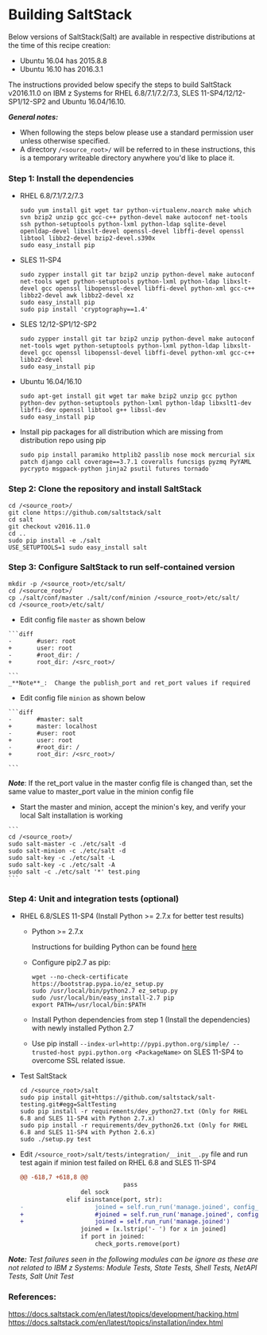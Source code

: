 <!---PACKAGE:Salt--->
<!---DISTRO:RHEL 6.6:2016.11.0--->
<!---DISTRO:RHEL 7.1:2016.11.0--->
<!---DISTRO:SLES 11:2016.11.0--->
<!---DISTRO:SLES 12:2016.11.0--->
<!---DISTRO:Ubuntu 16.x:2016.11.0--->

# Building SaltStack

Below versions of SaltStack(Salt) are available in respective distributions at the time of this recipe creation:  

* Ubuntu 16.04 has  2015.8.8  
* Ubuntu 16.10 has  2016.3.1

The instructions provided below specify the steps to build SaltStack v2016.11.0 on IBM z Systems for RHEL 6.8/7.1/7.2/7.3, SLES 11-SP4/12/12-SP1/12-SP2 and Ubuntu 16.04/16.10.

_**General notes:**_ 

* When following the steps below please use a standard permission user unless otherwise specified.  
* A directory `/<source_root>/` will be referred to in these instructions, this is a temporary writeable directory anywhere you'd like to place it.

### Step 1: Install the dependencies

* RHEL 6.8/7.1/7.2/7.3

	```
	sudo yum install git wget tar python-virtualenv.noarch make which svn bzip2 unzip gcc gcc-c++ python-devel make autoconf net-tools ssh python-setuptools python-lxml python-ldap sqlite-devel openldap-devel libxslt-devel openssl-devel libffi-devel openssl libtool libbz2-devel bzip2-devel.s390x
    sudo easy_install pip
	```

* SLES 11-SP4

	```
	sudo zypper install git tar bzip2 unzip python-devel make autoconf net-tools wget python-setuptools python-lxml python-ldap libxslt-devel gcc openssl libopenssl-devel libffi-devel python-xml gcc-c++ libbz2-devel awk libbz2-devel xz
    sudo easy_install pip
    sudo pip install 'cryptography==1.4'
	```

* SLES 12/12-SP1/12-SP2

	```
    sudo zypper install git tar bzip2 unzip python-devel make autoconf net-tools wget python-setuptools python-lxml python-ldap libxslt-devel gcc openssl libopenssl-devel libffi-devel python-xml gcc-c++ libbz2-devel
    sudo easy_install pip
	```

* Ubuntu 16.04/16.10

	```
	sudo apt-get install git wget tar make bzip2 unzip gcc python python-dev python-setuptools python-lxml python-ldap libxslt1-dev libffi-dev openssl libtool g++ libssl-dev 
    sudo easy_install pip
	```

* Install pip packages for all distribution which are missing from distribution repo using pip 

    ```
    sudo pip install paramiko httplib2 passlib nose mock mercurial six patch django call coverage==3.7.1 coveralls funcsigs pyzmq PyYAML pycrypto msgpack-python jinja2 psutil futures tornado`
    ```

### Step 2: Clone the repository and install SaltStack 

    cd /<source_root>/
    git clone https://github.com/saltstack/salt
    cd salt        
    git checkout v2016.11.0
    cd ..
    sudo pip install -e ./salt  
    USE_SETUPTOOLS=1 sudo easy_install salt
  

### Step 3: Configure SaltStack to run self-contained version 

  
    mkdir -p /<source_root>/etc/salt/
    cd /<source_root>/
    cp ./salt/conf/master ./salt/conf/minion /<source_root>/etc/salt/
    cd /<source_root>/etc/salt/ 
  
   * Edit config file `master` as shown below 

    ```diff
    -	    #user: root
    +	    user: root
    -	    #root_dir: /
    +	    root_dir: /<src_root>/

    ```
    _**Note**_:  Change the publish_port and ret_port values if required  

   * Edit config file `minion` as shown below  

    ```diff
    -	    #master: salt
    +	    master: localhost
    -	    #user: root
    +	    user: root
    -	    #root_dir: /
    +	    root_dir: /<src_root>/

    ```
_**Note**_: If the ret_port value in the master config file is changed than, set the same value to master_port value in the minion config file

   * Start the master and minion, accept the minion's key, and verify your local Salt installation is working 

	```
    cd /<source_root>/
    sudo salt-master -c ./etc/salt -d 
    sudo salt-minion -c ./etc/salt -d 
    sudo salt-key -c ./etc/salt -L 
    sudo salt-key -c ./etc/salt -A 
    sudo salt -c ./etc/salt '*' test.ping  
	```

### Step 4: Unit and integration tests (optional)

* RHEL 6.8/SLES 11-SP4 (Install Python >= 2.7.x for better test results)

    * Python >= 2.7.x
      
	  Instructions for building Python can be found [here](https://github.com/linux-on-ibm-z/docs/wiki/Building-Python-2.7.x)

    * Configure pip2.7 as pip:
      ```
      wget --no-check-certificate https://bootstrap.pypa.io/ez_setup.py  
      sudo /usr/local/bin/python2.7 ez_setup.py   
      sudo /usr/local/bin/easy_install-2.7 pip
      export PATH=/usr/local/bin:$PATH 
      ``` 

    * Install Python dependencies from step 1 (Install the dependencies) with newly installed Python 2.7 

    * Use pip install `--index-url=http://pypi.python.org/simple/ --trusted-host pypi.python.org <PackageName>` on SLES 11-SP4 to overcome SSL related issue.

* Test SaltStack

 	```
    cd /<source_root>/salt
    sudo pip install git+https://github.com/saltstack/salt-testing.git#egg=SaltTesting
    sudo pip install -r requirements/dev_python27.txt (Only for RHEL 6.8 and SLES 11-SP4 with Python 2.7.x)
    sudo pip install -r requirements/dev_python26.txt (Only for RHEL 6.8 and SLES 11-SP4 with Python 2.6.x)
    sudo ./setup.py test
	```

* Edit `/<source_root>/salt/tests/integration/__init__.py` file and run test again if minion test failed on RHEL 6.8 and SLES 11-SP4  

    ```diff
    @@ -618,7 +618,8 @@
                                 pass
                     del sock
                 elif isinstance(port, str):
    -                    joined = self.run_run('manage.joined', config_dir=self.config_dir)
    +                    #joined = self.run_run('manage.joined', config_dir=self.config_dir)
    +                    joined = self.run_run('manage.joined')
                     joined = [x.lstrip('- ') for x in joined]
                     if port in joined:
                         check_ports.remove(port)
    ```

_**Note:** Test failures seen in the following modules can be ignore as these are not related to IBM z Systems:_ 
           _Module Tests, State Tests, Shell Tests, NetAPI Tests, Salt Unit Test_
  
### References: 

https://docs.saltstack.com/en/latest/topics/development/hacking.html   
https://docs.saltstack.com/en/latest/topics/installation/index.html